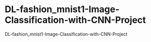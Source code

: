 # DL-fashion_mnist1-Image-Classification-with-CNN-Project
DL-fashion_mnist1-Image-Classification-with-CNN-Project
